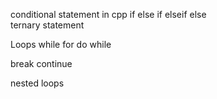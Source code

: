 conditional statement in cpp
if else if elseif else  
ternary statement 

Loops while for do while 

break continue 

nested loops 

